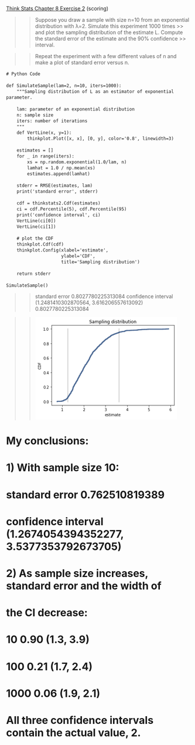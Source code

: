 [Think Stats Chapter 8 Exercise 2](http://greenteapress.com/thinkstats2/html/thinkstats2009.html#toc77) (scoring)

>> Suppose you draw a sample with size n=10 from an exponential distribution with λ=2. Simulate this experiment 1000 times >> and plot the sampling distribution of the estimate L. Compute the standard error of the estimate and the 90% confidence >> interval.

>> Repeat the experiment with a few different values of n and make a plot of standard error versus n.

```
# Python Code

def SimulateSample(lam=2, n=10, iters=1000):
    """Sampling distribution of L as an estimator of exponential parameter.

    lam: parameter of an exponential distribution
    n: sample size
    iters: number of iterations
    """
    def VertLine(x, y=1):
        thinkplot.Plot([x, x], [0, y], color='0.8', linewidth=3)

    estimates = []
    for _ in range(iters):
        xs = np.random.exponential(1.0/lam, n)
        lamhat = 1.0 / np.mean(xs)
        estimates.append(lamhat)

    stderr = RMSE(estimates, lam)
    print('standard error', stderr)

    cdf = thinkstats2.Cdf(estimates)
    ci = cdf.Percentile(5), cdf.Percentile(95)
    print('confidence interval', ci)
    VertLine(ci[0])
    VertLine(ci[1])

    # plot the CDF
    thinkplot.Cdf(cdf)
    thinkplot.Config(xlabel='estimate',
                     ylabel='CDF',
                     title='Sampling distribution')

    return stderr

SimulateSample()
```
>> standard error 0.8027780225313084
>> confidence interval (1.2481410302870564, 3.616206557613092)
>> 0.8027780225313084

>> ![Sampling distribution](img/sampling%20distribution.png) 


# My conclusions:

# 1) With sample size 10:

# standard error 0.762510819389
# confidence interval (1.2674054394352277, 3.5377353792673705)

# 2) As sample size increases, standard error and the width of
#    the CI decrease:

# 10      0.90    (1.3, 3.9)
# 100     0.21    (1.7, 2.4)
# 1000    0.06    (1.9, 2.1)

# All three confidence intervals contain the actual value, 2.
